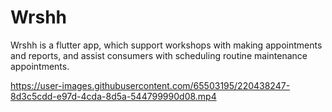 # Wrshh


Wrshh is a flutter app, which support workshops with making appointments and reports, and assist consumers with scheduling routine maintenance appointments. 




https://user-images.githubusercontent.com/65503195/220438247-8d3c5cdd-e97d-4cda-8d5a-544799990d08.mp4

